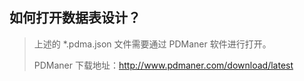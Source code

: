 ## 如何打开数据表设计？

> 上述的 *.pdma.json 文件需要通过 PDManer 软件进行打开。
>
> PDManer 下载地址：http://www.pdmaner.com/download/latest



